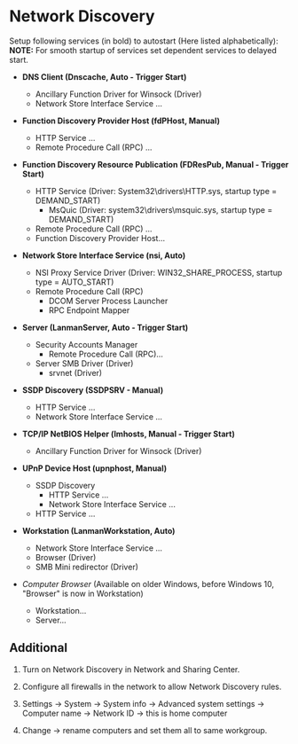 
# Network Discovery

Setup following services (in bold) to autostart (Here listed alphabetically):\
**NOTE:** For smooth startup of services set dependent services to delayed start.

- **DNS Client (Dnscache, Auto - Trigger Start)**
  - Ancillary Function Driver for Winsock (Driver)
  - Network Store Interface Service ...

- **Function Discovery Provider Host (fdPHost, Manual)**
  - HTTP Service ...
  - Remote Procedure Call (RPC) ...

- **Function Discovery Resource Publication (FDResPub, Manual - Trigger Start)**
  - HTTP Service (Driver: System32\drivers\HTTP.sys, startup type = DEMAND_START)
    - MsQuic (Driver: system32\drivers\msquic.sys, startup type = DEMAND_START)
  - Remote Procedure Call (RPC) ...
  - Function Discovery Provider Host...

- **Network Store Interface Service (nsi, Auto)**
  - NSI Proxy Service Driver (Driver: WIN32_SHARE_PROCESS, startup type = AUTO_START)
  - Remote Procedure Call (RPC)
    - DCOM Server Process Launcher
    - RPC Endpoint Mapper

- **Server (LanmanServer, Auto - Trigger Start)**
  - Security Accounts Manager
    - Remote Procedure Call (RPC)...
  - Server SMB Driver (Driver)
    - srvnet (Driver)

- **SSDP Discovery (SSDPSRV - Manual)**
  - HTTP Service ...
  - Network Store Interface Service ...

- **TCP/IP NetBIOS Helper (lmhosts, Manual - Trigger Start)**
  - Ancillary Function Driver for Winsock (Driver)

- **UPnP Device Host (upnphost, Manual)**
  - SSDP Discovery
    - HTTP Service ...
    - Network Store Interface Service ...
  - HTTP Service ...

- **Workstation (LanmanWorkstation, Auto)**
  - Network Store Interface Service ...
  - Browser (Driver)
  - SMB Mini redirector (Driver)

- *Computer Browser* (Available on older Windows, before Windows 10, "Browser" is now in Workstation)
  - Workstation...
  - Server...

## Additional

1. Turn on Network Discovery in Network and Sharing Center.

2. Configure all firewalls in the network to allow Network Discovery rules.

3. Settings -> System -> System info -> Advanced system settings -> Computer name -> Network ID ->
   this is home computer

4. Change -> rename computers and set them all to same workgroup.
